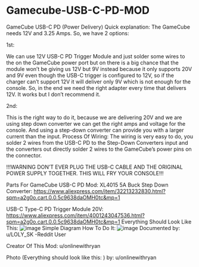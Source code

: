 # Gamecube-USB-C-PD-MOD
GameCube USB-C PD (Power Delivery)
Quick explanation:
 The GameCube needs 12V and 3.25 Amps.  So, we have 2 options: 
 
1st: 

We can use 12V USB-C PD Trigger Module and just solder some wires to the on the GameCube power port but on there is a big chance that the module won’t be giving us 12V but 9V instead because it only supports 20V and 9V even though the USB-C trigger is configured to 12V, so if the charger can’t support 12V it will deliver only 9V which is not enough for the console.  So, in the end we need the right adapter every time that delivers 12V. It works but I don’t recommend it.

2nd: 

This is the right way to do it, because we are delivering 20V and we are using step down converter we can get the right amps and voltage for the console. And using a step-down converter can provide you with a larger current than the input.
Process Of Wiring: 
The wiring is very easy to do, you solder 2 wires from the USB-C PD to the Step-Down Converters input and the converters out directly solder 2 wires to the GameCube’s power pins on the connector.

!!!WARNING DON’T EVER PLUG THE USB-C CABLE AND THE ORIGINAL POWER SUPPLY TOGETHER. THIS WILL FRY YOUR CONSOLE!!!

Parts For GameCube USB-C PD Mod:
XL4015 5A Buck Step Down Converter: https://www.aliexpress.com/item/32213232830.html?spm=a2g0o.cart.0.0.5c9638daOMH0tc&mp=1

USB-C Type-C PD Trigger Module 20V:
https://www.aliexpress.com/item/4001243047536.html?spm=a2g0o.cart.0.0.5c9638daOMH0tc&mp=1
Everything Should Look Like This: 
![image](https://user-images.githubusercontent.com/121257614/209207178-29c8984c-05d5-43b4-8d24-649dccb4649f.png)
Simple Diagram How To Do It:
![image](https://user-images.githubusercontent.com/121257614/209207429-dbd556f6-b66a-4818-9307-c6f67f7901dc.png)
Documented by: u/LOLY_SK -Reddit User

Creator Of This Mod: u/onlinewithryan

Photo (Everything should look like this: ) by: u/onlinewithryan 
